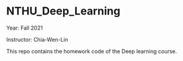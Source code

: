 # NTHU_Deep_Learning

Year: Fall 2021

Instructor: Chia-Wen-Lin

This repo contains the homework code of the Deep learning course.
